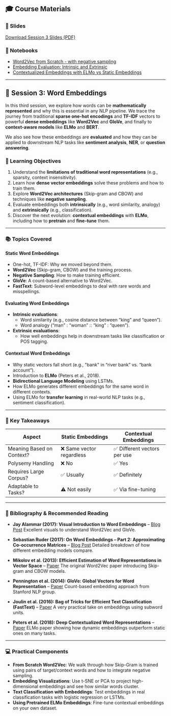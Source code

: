 ## 🎓 Course Materials

### 📑 Slides

[Download Session 3 Slides (PDF)](../pdfs/2025_BSE_NLP_Session_3.pdf)

### 📓 Notebooks

- [Word2Vec from Scratch - with negative sampling](Session_3_1_Word2Vec_Training.ipynb)
- [Embedding Evaluation: Intrinsic and Extrinsic](Session_3_2_Embedding_Evaluation.ipynb)
- [Contextualized Embeddings with ELMo vs Static Embeddings](Session_3_3_Contextual_Embeddings.ipynb)

---

## 🚀 Session 3: Word Embeddings

In this third session, we explore how words can be **mathematically represented** and why this is essential in any NLP pipeline. We trace the journey from traditional **sparse one-hot encodings** and **TF-IDF** vectors to powerful **dense embeddings** like **Word2Vec** and **GloVe**, and finally to **context-aware models** like **ELMo** and **BERT**.

We also see how these embeddings are **evaluated** and how they can be applied to downstream NLP tasks like **sentiment analysis**, **NER**, or **question answering**.

### 🎯 Learning Objectives

1. Understand the **limitations of traditional word representations** (e.g., sparsity, context insensitivity).
2. Learn how **dense vector embeddings** solve these problems and how to train them.
3. Explore **Word2Vec architectures** (Skip-gram and CBOW) and techniques like **negative sampling**.
4. Evaluate embeddings both **intrinsically** (e.g., word similarity, analogy) and **extrinsically** (e.g., classification).
5. Discover the next evolution: **contextual embeddings** with **ELMo**, including how to **pretrain** and **fine-tune** them.

---

### 📚 Topics Covered

#### Static Word Embeddings

- One-hot, TF-IDF: Why we moved beyond them.
- **Word2Vec** (Skip-gram, CBOW) and the training process.
- **Negative Sampling**: How to make training efficient.
- **GloVe**: A count-based alternative to Word2Vec.
- **FastText**: Subword-level embeddings to deal with rare words and misspellings.

#### Evaluating Word Embeddings

- **Intrinsic evaluations**:
  - Word similarity (e.g., cosine distance between “king” and “queen”).
  - Word analogy (“man” : “woman” :: “king” : “queen”).
- **Extrinsic evaluations**:
  - How well embeddings help in downstream tasks like classification or POS tagging.

#### Contextual Word Embeddings

- Why static vectors fall short (e.g., "bank" in “river bank” vs. “bank account”).
- Introduction to **ELMo** (Peters et al., 2018).
- **Bidirectional Language Modeling** using LSTMs.
- How ELMo generates different embeddings for the same word in different contexts.
- Using ELMo for **transfer learning** in real-world NLP tasks (e.g., sentiment classification).

---

### 🧠 Key Takeaways

| Aspect                     | Static Embeddings              | Contextual Embeddings        |
|---------------------------|-------------------------------|------------------------------|
| Meaning Based on Context? | ❌ Same vector regardless      | ✅ Different vectors per use |
| Polysemy Handling         | ❌ No                         | ✅ Yes                       |
| Requires Large Corpus?    | ✅ Usually                    | ✅ Definitely                |
| Adaptable to Tasks?       | ⚠️ Not easily                 | ✅ Via fine-tuning           |

---

### 📖 Bibliography & Recommended Reading

- **Jay Alammar (2017): Visual Introduction to Word Embeddings** – [Blog Post](https://jalammar.github.io/illustrated-word2vec/)
  Excellent visuals to understand Word2Vec and GloVe.

- **Sebastian Ruder (2017): On Word Embeddings – Part 2: Approximating Co-occurrence Matrices** – [Blog Post](http://ruder.io/word-embeddings-2017/)
  Detailed breakdown of how different embedding models compare.

- **Mikolov et al. (2013): Efficient Estimation of Word Representations in Vector Space** – [Paper](https://arxiv.org/abs/1301.3781)
  The original Word2Vec paper introducing Skip-gram and CBOW models.

- **Pennington et al. (2014): GloVe: Global Vectors for Word Representation** – [Paper](https://nlp.stanford.edu/pubs/glove.pdf)
  Count-based embedding approach from Stanford NLP group.

- **Joulin et al. (2016): Bag of Tricks for Efficient Text Classification (FastText)** – [Paper](https://arxiv.org/abs/1607.01759)
  A very practical take on embeddings using subword units.

- **Peters et al. (2018): Deep Contextualized Word Representations** – [Paper](https://arxiv.org/abs/1802.05365)
  ELMo paper showing how dynamic embeddings outperform static ones on many tasks.

---

### 💻 Practical Components

- **From Scratch Word2Vec**: We walk through how Skip-Gram is trained using pairs of target/context words and how to integrate negative sampling.
- **Embedding Visualizations**: Use t-SNE or PCA to project high-dimensional embeddings and see how similar words cluster.
- **Text Classification with Embeddings**: Test embeddings in real classification tasks with logistic regression or LSTMs.
- **Using Pretrained ELMo Embeddings**: Fine-tune contextual embeddings on your own dataset.
